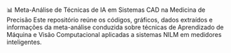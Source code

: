 📊 Meta-Análise de Técnicas de IA em Sistemas CAD na Medicina de Precisão
Este repositório reúne os códigos, gráficos, dados extraídos e informações da meta-análise conduzida sobre técnicas de Aprendizado de Máquina e Visão Computacional aplicadas a sistemas NILM em medidores inteligentes.
